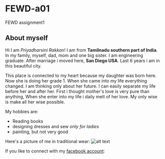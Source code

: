 # FEWD-a01
FEWD assignment1

## About myself
Hi I am *Priyadharsini Rakkan*! I am from **Tamilnadu southern part of India**. In my family, myself, dad, mom and one big sister. I am engineering graduate. After marriage i moved here, **San Diego USA**. Last 6 years i am in this beautiful city. 

This place is connected to my heart because my daughter was born here. Now she is doing her grade 1. When she came into my life everything changed. I am thinking only about her future. I can easily separate my life before her and after her. First i thought mother's love is very pure than anything, When she enter into my life i daily melt of her love. My only wise is make all her wise possible.

My hobbies are:
* Reading books
* designing dresses and sew *only for ladies*
* painting, but not very good

Here's a picture of me in traditional wear:
![alt text](https://www.facebook.com/photo/?fbid=458079597544701&set=pob.100000279958035)

If you like to connect with my [facebook account](https://www.facebook.com/priya.dharsini.98096721/): 

